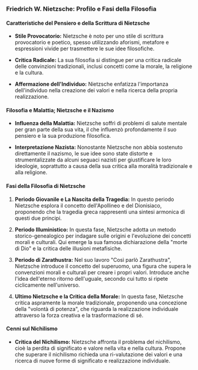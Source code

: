 ### Friedrich W. Nietzsche: Profilo e Fasi della Filosofia

#### Caratteristiche del Pensiero e della Scrittura di Nietzsche

- **Stile Provocatorio:** Nietzsche è noto per uno stile di scrittura provocatorio e poetico, spesso utilizzando aforismi, metafore e espressioni vivide per trasmettere le sue idee filosofiche.

- **Critica Radicale:** La sua filosofia si distingue per una critica radicale delle convinzioni tradizionali, inclusi concetti come la morale, la religione e la cultura.

- **Affermazione dell'Individuo:** Nietzsche enfatizza l'importanza dell'individuo nella creazione dei valori e nella ricerca della propria realizzazione.

#### Filosofia e Malattia; Nietzsche e il Nazismo

- **Influenza della Malattia:** Nietzsche soffrì di problemi di salute mentale per gran parte della sua vita, il che influenzò profondamente il suo pensiero e la sua produzione filosofica.

- **Interpretazione Nazista:** Nonostante Nietzsche non abbia sostenuto direttamente il nazismo, le sue idee sono state distorte e strumentalizzate da alcuni seguaci nazisti per giustificare le loro ideologie, soprattutto a causa della sua critica alla moralità tradizionale e alla religione.

#### Fasi della Filosofia di Nietzsche

1. **Periodo Giovanile e La Nascita della Tragedia:** In questo periodo Nietzsche esplora il concetto dell'Apollineo e del Dionisiaco, proponendo che la tragedia greca rappresenti una sintesi armonica di questi due principi.

2. **Periodo Illuministico:** In questa fase, Nietzsche adotta un metodo storico-genealogico per indagare sulle origini e l'evoluzione dei concetti morali e culturali. Qui emerge la sua famosa dichiarazione della "morte di Dio" e la critica delle illusioni metafisiche.

3. **Periodo di Zarathustra:** Nel suo lavoro "Così parlò Zarathustra", Nietzsche introduce il concetto del superuomo, una figura che supera le convenzioni morali e culturali per creare i propri valori. Introduce anche l'idea dell'eterno ritorno dell'uguale, secondo cui tutto si ripete ciclicamente nell'universo.

4. **Ultimo Nietzsche e la Critica della Morale:** In questa fase, Nietzsche critica aspramente la morale tradizionale, proponendo una concezione della "volontà di potenza", che riguarda la realizzazione individuale attraverso la forza creativa e la trasformazione di sé.

#### Cenni sul Nichilismo

- **Critica del Nichilismo:** Nietzsche affronta il problema del nichilismo, cioè la perdita di significato e valore nella vita e nella cultura. Propone che superare il nichilismo richieda una ri-valutazione dei valori e una ricerca di nuove forme di significato e realizzazione individuale.